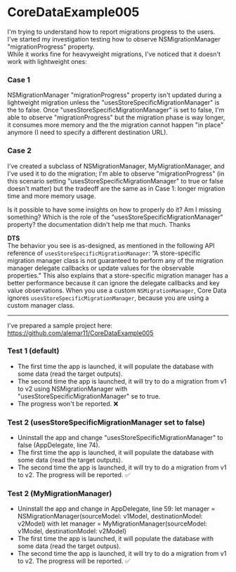 # CoreDataExample005

 I'm trying to understand how to report migrations progress to the users.  
 I've started my investigation testing how to observe NSMigrationManager "migrationProgress" property.  
 While it works fine for heavyweight migrations, I've noticed that it doesn't work with lightweight ones:  

 ### Case 1
 NSMigrationManager "migrationProgress" property isn't updated during a lightweight migration unless the "usesStoreSpecificMigrationManager" is the to false.
 Once "usesStoreSpecificMigrationManager" is set to false, I'm able to observe "migrationProgress" but the migration phase is way longer, it consumes more memory and the the migration cannot happen "in place" anymore (I need to specify a different destination URL).

### Case 2
 I've created a subclass of NSMigrationManager, MyMigrationManager, and I've used it to do the migration; I'm able to observe "migrationProgress" (in this scenario setting "usesStoreSpecificMigrationManager" to true or false doesn't matter) but the tradeoff are the same as in Case 1: longer migration time and more memory usage.

 Is it possible to have some insights on how to properly do it?
 Am I missing something? Which is the role of the "usesStoreSpecificMigrationManager" property? the documentation didn't help me that much.
 Thanks

**DTS**  
The behavior you see is as-designed, as mentioned in the following API reference of `usesStoreSpecificMigrationManager`:
“A store-specific migration manager class is not guaranteed to perform any of the migration manager delegate callbacks or update values for the observable properties."
This also explains that a store-specific migration manager has a better performance because it can ignore the delegate callbacks and key value observations.
When you use a custom `NSMigrationManager`, Core Data ignores `usesStoreSpecificMigrationManager`, because you are using a custom manager class.

---

 I've prepared a sample project here: https://github.com/alemar11/CoreDataExample005

### Test 1 (default)
 - The first time the app is launched, it will populate the database with some data (read the target outputs).
 - The second time the app is launched, it will try to do a migration from v1 to v2 using NSMigrationManager with "usesStoreSpecificMigrationManager" se to true.
 - The progress won't be reported. ❌

### Test 2 (usesStoreSpecificMigrationManager set to false)
 - Uninstall the app and change "usesStoreSpecificMigrationManager" to false (AppDelegate, line 74).
 - The first time the app is launched, it will populate the database with some data (read the target outputs).
 - The second time the app is launched, it will try to do a migration from v1 to v2.
 The progress will be reported. ✅

### Test 2 (MyMigrationManager)
 - Uninstall the app and change in AppDelegate, line 59:
    let manager = NSMigrationManager(sourceModel: v1Model, destinationModel: v2Model)
    with
    let manager = MyMigrationManager(sourceModel: v1Model, destinationModel: v2Model)
 - The first time the app is launched, it will populate the database with some data (read the target outpus).
 - The second time the app is launched, it will try to do a migration from v1 to v2.
 The progress will be reported. ✅

